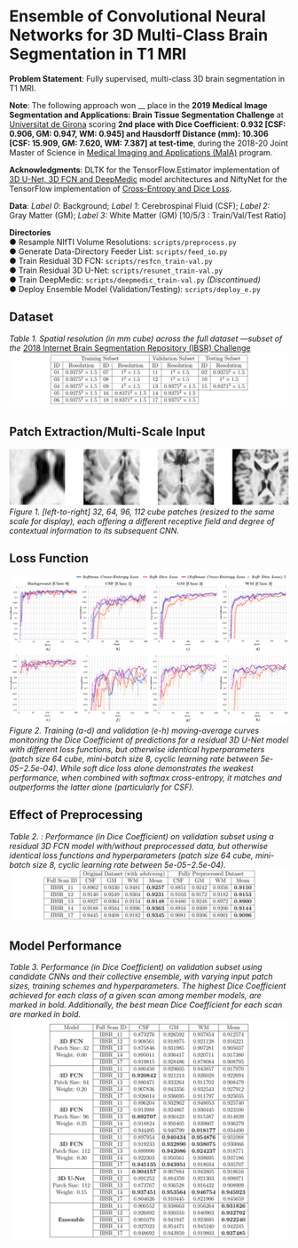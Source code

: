 # Ensemble of Convolutional Neural Networks for 3D Multi-Class Brain Segmentation in T1 MRI

**Problem Statement**: Fully supervised, multi-class 3D brain segmentation in T1 MRI. 

**Note**: The following approach won __ place in the **2019 Medical Image Segmentation and Applications: Brain Tissue Segmentation Challenge** at [Universitat de Girona](https://www.udg.edu) scoring **2nd place with Dice Coefficient: 0.932 [CSF: 0.906, GM: 0.947, WM: 0.945] and Hausdorff Distance (mm): 10.306 [CSF: 15.909, GM: 7.620, WM: 7.387] at test-time**, during the 2018-20 Joint Master of Science in [Medical Imaging and Applications (MaIA)](https://maiamaster.udg.edu) program.  

**Acknowledgments**: DLTK for the TensorFlow.Estimator implementation of [3D U-Net, 3D FCN and DeepMedic](https://github.com/DLTK/models) model architectures and NiftyNet for the  TensorFlow implementation of [Cross-Entropy and Dice Loss](https://github.com/NifTK/NiftyNet/blob/dev/niftynet/layer/loss_segmentation.py).
 
**Data**: *Label 0*: Background; *Label 1*: Cerebrospinal Fluid (CSF); *Label 2:* Gray Matter (GM); *Label 3:* White Matter (GM) [10/5/3 : Train/Val/Test Ratio]
 
 
**Directories**  
  ● Resample NIfTI Volume Resolutions: `scripts/preprocess.py`  
  ● Generate Data-Directory Feeder List: `scripts/feed_io.py`  
  ● Train Residual 3D FCN: `scripts/resfcn_train-val.py`  
  ● Train Residual 3D U-Net: `scripts/resunet_train-val.py`  
  ● Train DeepMedic: `scripts/deepmedic_train-val.py` *(Discontinued)*  
  ● Deploy Ensemble Model (Validation/Testing): `scripts/deploy_e.py` 

  
## Dataset  

*Table 1. Spatial resolution (in mm cube) across the full dataset —subset of the* [2018 Internet Brain Segmentation Repository (IBSR) Challenge](https://www.nitrc.org/projects/ibsr) 
![Dataset](reports/images/dataset.png)
   
     
## Patch Extraction/Multi-Scale Input  

![Patch](reports/images/patch.png)*Figure 1.  [left-to-right] 32, 64, 96, 112 cube patches (resized to the same scale for display), each
offering a different receptive field and degree of contextual information to its subsequent CNN.* 

    
## Loss Function 

![Loss Function](reports/images/loss.png)*Figure 2.  Training (a-d) and validation (e-h) moving-average curves monitoring the Dice
Coefficient of predictions for a residual 3D U-Net model with different loss functions, but otherwise identical hyperparameters (patch size 64 cube, mini-batch size 8, cyclic learning rate between 5e-05−2.5e-04). While soft dice loss alone demonstrates the weakest performance, when combined with softmax cross-entropy, it matches and outperforms the latter alone (particularly for CSF).*  
 

## Effect of Preprocessing 

*Table 2.  : Performance (in Dice Coefficient) on validation subset using a residual 3D FCN model with/without preprocessed data, but otherwise identical loss functions and hyperparameters (patch size 64 cube, mini-batch size 8, cyclic learning rate between 5e-05−2.5e-04).*
![Preprocessing](reports/images/preprocess_results.png) 


## Model Performance  

*Table 3.  Performance (in Dice Coefficient) on validation subset using candidate CNNs and their collective ensemble, with varying input patch sizes, training schemes and hyperparameters. The highest Dice Coefficient achieved for each class of a given scan among member models, are marked in bold. Additionally, the best mean Dice Coefficient for each scan are marked in bold.*
![Performance](reports/images/model_results.png)



